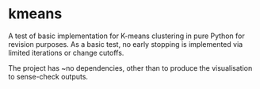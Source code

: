 # kmeans

A test of basic implementation for K-means clustering in pure Python for revision purposes. As a basic test, no early stopping is implemented via limited iterations or change cutoffs.

The project has ~no dependencies, other than to produce the visualisation to sense-check outputs.
